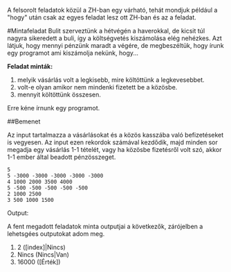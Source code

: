 A felsorolt feladatok közül a ZH-ban egy várható, tehát mondjuk például a "hogy" után csak az egyes feladat lesz ott ZH-ban és az a feladat.

#Mintafeladat
Bulit szerveztünk a hétvégén a haverokkal, de kicsit túl nagyra sikeredett a buli, így a költségvetés kiszámolása elég nehézkes. Azt látjuk, hogy mennyi pénzünk maradt a végére, de megbeszéltük, hogy írunk egy programot ami kiszámolja nekünk, hogy...

**Feladat minták:**

1. melyik vásárlás volt a legkisebb, mire költöttünk a legkevesebbet. 
2. volt-e olyan amikor nem mindenki fizetett be a közösbe.
3. mennyit költöttünk összesen.

Erre kéne írnunk egy programot.

##Bemenet

Az input tartalmazza a vásárlásokat és a közös kasszába való befizetéseket is vegyesen. 
Az input ezen rekordok számával kezdődik, majd minden sor megadja egy vásárlás 1-1 tételét, vagy ha közösbe fizetésről volt szó, akkor 1-1 ember által beadott pénzösszeget.  
```
5 
5 -3000 -3000 -3000 -3000 -3000
4 1000 2000 3500 4000
5 -500 -500 -500 -500 -500
2 1000 2500
3 500 1000 1500
```
Output:

A fent megadott feladatok minta outputjai a következők, zárójelben a lehetsgées outputokat adom meg.

1. 2    ([index]|Nincs)
2. Nincs (Nincs|Van)
3. 16000 ([Érték])
